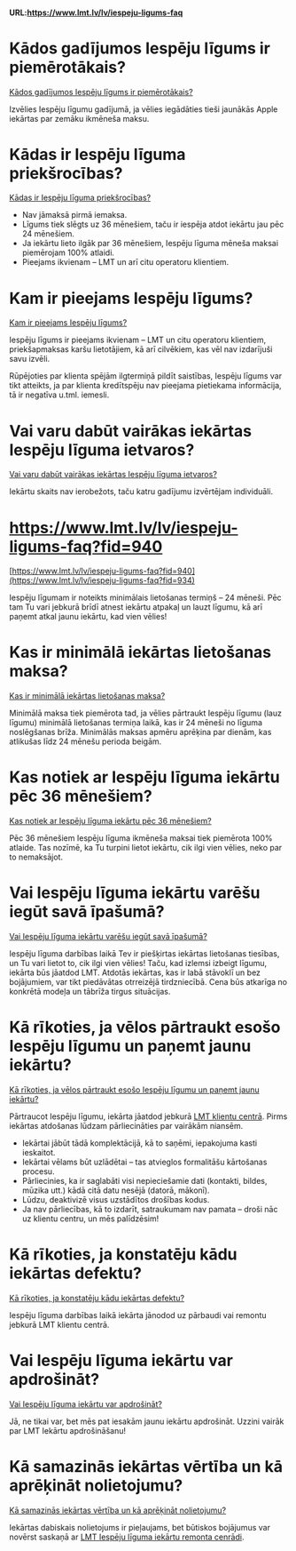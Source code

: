 #### URL:https://www.lmt.lv/lv/iespeju-ligums-faq


# Kādos gadījumos Iespēju līgums ir piemērotākais?

[Kādos gadījumos Iespēju līgums ir piemērotākais?](https://www.lmt.lv/lv/iespeju-ligums-faq?fid=930)

Izvēlies Iespēju līgumu gadījumā, ja vēlies iegādāties tieši jaunākās Apple iekārtas par zemāku ikmēneša maksu.


# Kādas ir Iespēju līguma priekšrocības?

[Kādas ir Iespēju līguma priekšrocības?](https://www.lmt.lv/lv/iespeju-ligums-faq?fid=931)

 - Nav jāmaksā pirmā iemaksa. 
 - Līgums tiek slēgts uz 36 mēnešiem, taču ir iespēja atdot iekārtu jau pēc 24 mēnešiem. 
 - Ja iekārtu lieto ilgāk par 36 mēnešiem, Iespēju līguma mēneša maksai piemērojam 100% atlaidi. 
 - Pieejams ikvienam – LMT un arī citu operatoru klientiem.

 
  
# Kam ir pieejams Iespēju līgums?

[Kam ir pieejams Iespēju līgums?](https://www.lmt.lv/lv/iespeju-ligums-faq?fid=932)
  
  
Iespēju līgums ir pieejams ikvienam – LMT un citu operatoru klientiem, priekšapmaksas karšu lietotājiem, kā arī cilvēkiem, kas vēl nav izdarījuši savu izvēli.

Rūpējoties par klienta spējām ilgtermiņā pildīt saistības, Iespēju līgums var tikt atteikts, ja par klienta kredītspēju nav pieejama pietiekama informācija, tā ir negatīva u.tml. iemesli.


  
# Vai varu dabūt vairākas iekārtas Iespēju līguma ietvaros?

[Vai varu dabūt vairākas iekārtas Iespēju līguma ietvaros?](https://www.lmt.lv/lv/iespeju-ligums-faq?fid=933)

Iekārtu skaits nav ierobežots, taču katru gadījumu izvērtējam individuāli.

  
# https://www.lmt.lv/lv/iespeju-ligums-faq?fid=940
  

[https://www.lmt.lv/lv/iespeju-ligums-faq?fid=940](https://www.lmt.lv/lv/iespeju-ligums-faq?fid=934)

Iespēju līgumam ir noteikts minimālais lietošanas termiņš – 24 mēneši. Pēc tam Tu vari jebkurā brīdī atnest iekārtu atpakaļ un lauzt līgumu, kā arī paņemt atkal jaunu iekārtu, kad vien vēlies!


  
# Kas ir minimālā iekārtas lietošanas maksa?

[Kas ir minimālā iekārtas lietošanas maksa?](https://www.lmt.lv/lv/iespeju-ligums-faq?fid=935)

Minimālā maksa tiek piemērota tad, ja vēlies pārtraukt Iespēju līgumu (lauz līgumu) minimālā lietošanas termiņa laikā, kas ir 24 mēneši no līguma noslēgšanas brīža.
Minimālās maksas apmēru aprēķina par dienām, kas atlikušas līdz 24 mēnešu perioda beigām.

 
  
# Kas notiek ar Iespēju līguma iekārtu pēc 36 mēnešiem?

[Kas notiek ar Iespēju līguma iekārtu pēc 36 mēnešiem?](https://www.lmt.lv/lv/iespeju-ligums-faq?fid=936)

Pēc 36 mēnešiem Iespēju līguma ikmēneša maksai tiek piemērota 100% atlaide. Tas nozīmē, ka Tu turpini lietot iekārtu, cik ilgi vien vēlies, neko par to nemaksājot.



  
# Vai Iespēju līguma iekārtu varēšu iegūt savā īpašumā?

[Vai Iespēju līguma iekārtu varēšu iegūt savā īpašumā?](https://www.lmt.lv/lv/iespeju-ligums-faq?fid=937)

Iespēju līguma darbības laikā Tev ir piešķirtas iekārtas lietošanas tiesības, un Tu vari lietot to, cik ilgi vien vēlies! Taču, kad izlemsi izbeigt līgumu, iekārta būs jāatdod LMT.
Atdotās iekārtas, kas ir labā stāvoklī un bez bojājumiem, var tikt piedāvātas otrreizējā tirdzniecībā. Cena būs atkarīga no konkrētā modeļa un tābrīža tirgus situācijas. 


  
# Kā rīkoties, ja vēlos pārtraukt esošo Iespēju līgumu un paņemt jaunu iekārtu?

[Kā rīkoties, ja vēlos pārtraukt esošo Iespēju līgumu un paņemt jaunu iekārtu?](https://www.lmt.lv/lv/iespeju-ligums-faq?fid=938)

Pārtraucot Iespēju līgumu, iekārta jāatdod jebkurā [LMT klientu centrā](https://www.lmt.lv/lv/kontakti-v2). Pirms iekārtas atdošanas lūdzam pārliecināties par vairākām niansēm.

 - Iekārtai jābūt tādā komplektācijā, kā to saņēmi, iepakojuma kasti ieskaitot.
 - Iekārtai vēlams būt uzlādētai – tas atvieglos formalitāšu kārtošanas procesu. 
 - Pārliecinies, ka ir saglabāti visi nepieciešamie dati (kontakti, bildes, mūzika utt.) kādā citā datu nesējā (datorā, mākonī). 
 - Lūdzu, deaktivizē visus uzstādītos drošības kodus. 
 - Ja nav pārliecības, kā to izdarīt, satraukumam nav pamata – droši nāc uz klientu centru, un mēs palīdzēsim!




# Kā rīkoties, ja konstatēju kādu iekārtas defektu?

[Kā rīkoties, ja konstatēju kādu iekārtas defektu?](https://www.lmt.lv/lv/iespeju-ligums-faq?fid=939)

Iespēju līguma darbības laikā iekārta jānodod uz pārbaudi vai remontu jebkurā LMT klientu centrā.


  
# Vai Iespēju līguma iekārtu var apdrošināt?

[Vai Iespēju līguma iekārtu var apdrošināt?](https://www.lmt.lv/lv/iespeju-ligums-faq?fid=940)

Jā, ne tikai var, bet mēs pat iesakām jaunu iekārtu apdrošināt. Uzzini vairāk par LMT Iekārtu apdrošināšanu!


# Kā samazinās iekārtas vērtība un kā aprēķināt nolietojumu?

[Kā samazinās iekārtas vērtība un kā aprēķināt nolietojumu?](https://www.lmt.lv/lv/iespeju-ligums-faq?fid=941)

Iekārtas dabiskais nolietojums ir pieļaujams, bet būtiskos bojājumus var novērst saskaņā ar [LMT Iespēju līguma iekārtu remonta cenrādi](http://lmt.mstatic.lv/lmt/files/iespeju_ligums_cenradis_lv.pdf).



  
  
